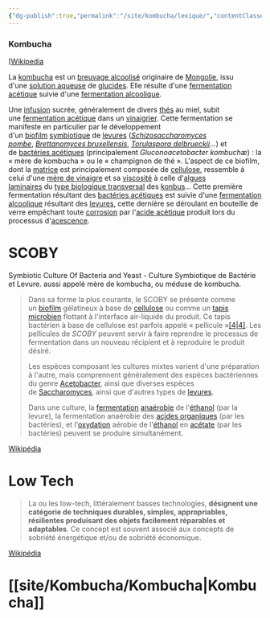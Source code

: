 ```yaml
---
{"dg-publish":true,"permalink":"/site/kombucha/lexique/","contentClasses":"kombucha","noteIcon":""}
---
```


### Kombucha

[[Wikipedia](https://fr.wikipedia.org/w/index.php?title=Vinaigre&veaction=edit&section=13 "Modifier la section : Kombucha")

La [kombucha](https://fr.wikipedia.org/wiki/Kombucha "Kombucha") est un [breuvage alcoolisé](https://fr.wikipedia.org/wiki/Boisson_alcoolis%C3%A9e "Boisson alcoolisée") originaire de [Mongolie](https://fr.wikipedia.org/wiki/Mongolie "Mongolie"), issu d'une [solution aqueuse](https://fr.wikipedia.org/wiki/Solution_aqueuse "Solution aqueuse") de [glucides](https://fr.wikipedia.org/wiki/Glucides "Glucides"). Elle résulte d'une [fermentation acétique](https://fr.wikipedia.org/wiki/Fermentation#Fermentation_ac%C3%A9tique "Fermentation") suivie d'une [fermentation alcoolique](https://fr.wikipedia.org/wiki/Fermentation_alcoolique "Fermentation alcoolique").

Une [infusion](https://fr.wikipedia.org/wiki/Infusion "Infusion") sucrée, généralement de divers [thés](https://fr.wikipedia.org/wiki/Th%C3%A9 "Thé") au miel, subit une [fermentation acétique](https://fr.wikipedia.org/wiki/Fermentation#Fermentation_ac%C3%A9tique "Fermentation") dans un [vinaigrier](https://fr.wikipedia.org/wiki/Vinaigrier_\(r%C3%A9cipient\) "Vinaigrier (récipient)"). Cette fermentation se manifeste en particulier par le développement d'un [biofilm](https://fr.wikipedia.org/wiki/Biofilm "Biofilm") [symbiotique](https://fr.wikipedia.org/wiki/Symbiose "Symbiose") de [levures](https://fr.wikipedia.org/wiki/Levure "Levure") (_[Schizosaccharomyces pombe](https://fr.wikipedia.org/wiki/Schizosaccharomyces_pombe "Schizosaccharomyces pombe")_, _[Brettanomyces bruxellensis](https://fr.wikipedia.org/wiki/Brettanomyces_bruxellensis "Brettanomyces bruxellensis")_, _[Torulaspora delbrueckii](https://fr.wikipedia.org/wiki/Torulaspora_delbrueckii "Torulaspora delbrueckii")_…) et de [bactéries acétiques](https://fr.wikipedia.org/wiki/Bact%C3%A9rie_ac%C3%A9tique "Bactérie acétique") (principalement _Gluconoacetobacter kombuchæ_) : la « mère de kombucha » ou le « champignon de thé ». L'aspect de ce biofilm, dont la [matrice](https://fr.wikipedia.org/wiki/Matrice_\(biologie\) "Matrice (biologie)") est principalement composée de [cellulose](https://fr.wikipedia.org/wiki/Cellulose "Cellulose"), ressemble à celui d'une [mère de vinaigre](https://fr.wikipedia.org/wiki/M%C3%A8re_de_vinaigre "Mère de vinaigre") et sa [viscosité](https://fr.wikipedia.org/wiki/Viscosit%C3%A9 "Viscosité") à celle d'[algues laminaires](https://fr.wikipedia.org/wiki/Laminaria "Laminaria") du [type biologique transversal](https://fr.wikipedia.org/wiki/Type_\(biologie\) "Type (biologie)") des [konbus](https://fr.wikipedia.org/wiki/Konbu "Konbu")… Cette première fermentation résultant des [bactéries acétiques](https://fr.wikipedia.org/wiki/Bact%C3%A9rie_ac%C3%A9tique "Bactérie acétique") est suivie d'une [fermentation alcoolique](https://fr.wikipedia.org/wiki/Fermentation_alcoolique "Fermentation alcoolique") résultant des [levures](https://fr.wikipedia.org/wiki/Levure "Levure"), cette dernière se déroulant en bouteille de verre empêchant toute [corrosion](https://fr.wikipedia.org/wiki/Corrosion "Corrosion") par l'[acide acétique](https://fr.wikipedia.org/wiki/Acide_ac%C3%A9tique "Acide acétique") produit lors du processus d'[acescence](https://fr.wikipedia.org/wiki/Acescence "Acescence").


# SCOBY 


Symbiotic Culture Of Bacteria and Yeast - Culture Symbiotique de Bactérie et Levure. 
aussi appelé mère de kombucha, ou méduse de kombucha.

>Dans sa forme la plus courante, le SCOBY se présente comme un [biofilm](https://fr.wikipedia.org/wiki/Biofilm "Biofilm") gélatineux à base de [cellulose](https://fr.wikipedia.org/wiki/Cellulose "Cellulose") ou comme un [tapis microbien](https://fr.wikipedia.org/wiki/Tapis_microbien "Tapis microbien") flottant à l'interface air-liquide du produit. Ce tapis bactérien à base de cellulose est parfois appelé « pellicule »[[4\|4]](https://fr.wikipedia.org/wiki/SCOBY#cite_note-4). Les pellicules de _SCOBY_ peuvent servir à faire reprendre le processus de fermentation dans un nouveau récipient et à reproduire le produit désiré.
>
>Les espèces composant les cultures mixtes varient d'une préparation à l'autre, mais comprennent généralement des espèces bactériennes du genre [Acetobacter](https://fr.wikipedia.org/wiki/Acetobacter "Acetobacter"), ainsi que diverses espèces de [Saccharomyces](https://fr.wikipedia.org/wiki/Saccharomyces "Saccharomyces"), ainsi que d'autres types de [levures](https://fr.wikipedia.org/wiki/Levure "Levure").
>
>Dans une culture, la [fermentation](https://fr.wikipedia.org/wiki/Fermentation "Fermentation") [anaérobie](https://fr.wikipedia.org/wiki/Ana%C3%A9robie "Anaérobie") de l'[éthanol](https://fr.wikipedia.org/wiki/%C3%89thanol "Éthanol") (par la levure), la fermentation anaérobie des [acides organiques](https://fr.wikipedia.org/wiki/Acide_organique "Acide organique") (par les bactéries), et l'[oxydation](https://fr.wikipedia.org/wiki/Oxydation "Oxydation") aérobie de l'[éthanol](https://fr.wikipedia.org/wiki/%C3%89thanol "Éthanol") en [acétate](https://fr.wikipedia.org/wiki/Ac%C3%A9tate "Acétate") (par les bactéries) peuvent se produire simultanément.
>
[Wikipédia](https://fr.wikipedia.org/wiki/SCOBY)

# Low Tech

>La ou les low-tech, littéralement basses technologies, **désignent une catégorie de techniques durables, simples, appropriables, résilientes produisant des objets facilement réparables et adaptables**. Ce concept est souvent associé aux concepts de sobriété énergétique et/ou de sobriété économique.
>
[Wikipédia](https://fr.wikipedia.org/wiki/Low-tech#:~:text=La%20ou%20les%20low-tech,et%2Fou%20de%20sobriété%20économique.) 


# [[site/Kombucha/Kombucha\|Kombucha]]